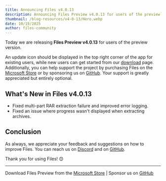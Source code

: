 ```yaml
---
title: Announcing Files v4.0.13
description: Announcing Files Preview v4.0.13 for users of the preview version.
thumbnail: /blog-resources/v4-0-13/Hero.webp
date: 10/19/2025
author: files-community
---
```


Today we are releasing **Files Preview v4.0.13** for users of the preview version.

An update icon should be displayed in the top right corner of the app for existing users, while new users can get started from our [download](/download/) page. Additionally, you can help support the project by purchasing Files on the [Microsoft Store](ms-windows-store://pdp/?ProductId=9NSQD9PKV3SS&cid=FilesWebsite) or by sponsoring us on [GitHub](https://github.com/sponsors/yaira2). Your support is greatly appreciated but entirely optional.

## What's New in Files v4.0.13

- Fixed multi-part RAR extraction failure and improved error logging.
- Fixed an issue where progress wasn't displayed when extracting archives.


## Conclusion

As always, we appreciate your feedback and suggestions on how to improve Files. You can reach us on [Discord](https://discord.gg/files) and on [GitHub](https://github.com/files-community/Files/).

Thank you for using Files! 😊

---

Download Files Preview from the [Microsoft Store](ms-windows-store://pdp/?ProductId=9NSQD9PKV3SS&cid=FilesWebsite) | Sponsor us on [GitHub](https://github.com/sponsors/yaira2/)
